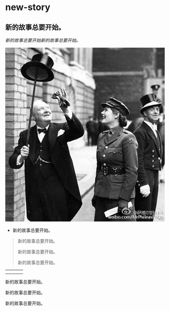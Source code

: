 # new-story

## **新的故事总要开始。**

_新的故事总要开始新的故事总要开始。_

![](/assets/005CAWjVgw1eu8p9zawzxj30hm0j8tb0.jpg)

* 新的故事总要开始。

> 新的故事总要开始。
>
> 新的故事总要开始。
>
> 新的故事总要开始。



|  |  |  |  |
| :--- | :--- | :--- | :--- |
|  |  |  |  |
|  |  |  |  |



新的故事总要开始。$$$$

新的故事总要开始。

新的故事总要开始。

